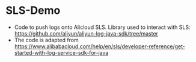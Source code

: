 # SLS-Demo

- Code to push logs onto Alicloud SLS. Library used to interact with SLS: https://github.com/aliyun/aliyun-log-java-sdk/tree/master 
- The code is adapted from https://www.alibabacloud.com/help/en/sls/developer-reference/get-started-with-log-service-sdk-for-java